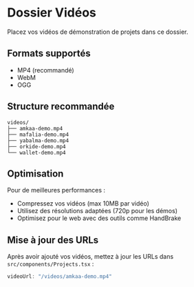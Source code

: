 # Dossier Vidéos

Placez vos vidéos de démonstration de projets dans ce dossier.

## Formats supportés
- MP4 (recommandé)
- WebM
- OGG

## Structure recommandée
```
videos/
├── amkaa-demo.mp4
├── mafalia-demo.mp4
├── yabalma-demo.mp4
├── orkide-demo.mp4
└── wallet-demo.mp4
```

## Optimisation
Pour de meilleures performances :
- Compressez vos vidéos (max 10MB par vidéo)
- Utilisez des résolutions adaptées (720p pour les démos)
- Optimisez pour le web avec des outils comme HandBrake

## Mise à jour des URLs
Après avoir ajouté vos vidéos, mettez à jour les URLs dans `src/components/Projects.tsx` :

```typescript
videoUrl: "/videos/amkaa-demo.mp4"
```
